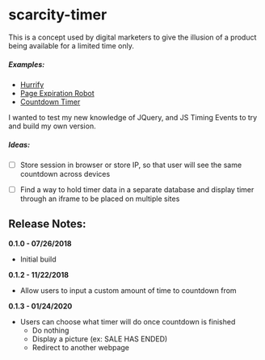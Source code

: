 # scarcity-timer
This is a concept used by digital marketers to give the illusion of a product being available for a limited time only.

##### Examples:
- [Hurrify](https://apps.shopify.com/hurrify-countdown-timer)
- [Page Expiration Robot](http://www.pageexpirationrobot.com/)
- [Countdown Timer](https://apps.shopify.com/powr-countdown-timer)


I wanted to test my new knowledge of JQuery, and JS Timing Events to try and build my own version.

##### Ideas:
- [ ] Store session in browser or store IP, so that user will see the same countdown across devices
- [ ] Find a way to hold timer data in a separate database and display timer through an iframe to be placed on multiple sites


## Release Notes:

**0.1.0 - 07/26/2018**
- Initial build

**0.1.2 - 11/22/2018**
- Allow users to input a custom amount of time to countdown from

**0.1.3 - 01/24/2020**
* Users can choose what timer will do once countdown is finished
	* Do nothing
	* Display a picture (ex: SALE HAS ENDED)
	* Redirect to another webpage

